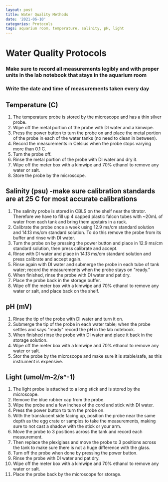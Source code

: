 ```yaml
---
layout: post
title: Water Quality Methods
date: '2021-06-10'
categories: Protocols
tags: aquarium room, temperature, salinity, pH, light
---
```

# Water Quality Protocols
### Make sure to record all measurements legibly and with proper units in the lab notebook that stays in the aquarium room
### Write the date and time of measurements taken every day

## Temperature (C)
1. The temperature probe is stored by the microscope and has a thin silver probe.
2. Wipe off the metal portion of the probe with DI water and a kimwipe.
3. Press the power button to turn the probe on and place the metal portion of the probe in each of the water tanks (no need to clean in between).
4. Record the measurements in Celsius when the probe stops varying more than 0.1 C.
5. Turn the probe off.
6. Rinse the metal portion of the probe with DI water and dry it.
7. Wipe off the meter box with a kimwipe and 70% ethanol to remove any water or salt.
8. Store the probe by the microscope.

## Salinity (psu) -make sure calibration standards are at 25 C for most accurate calibrations
1. The salinity probe is stored in CBLS on the shelf near the titrator. Therefore we have to fill up 4 capped plastic falcon tubes with ~20mL of water from each tank and bring them upstairs in a rack.
2. Calibrate the probe once a week using 12.9 ms/cm standard solution and 14.13 ms/cm standard solution. To do this remove the probe from its buffer and rinse with DI water.
3. Turn the probe on by pressing the power button and place in 12.9 ms/cm standard solution, then press calibrate and accept.
4. Rinse with DI water and place in 14.13 ms/cm standard solution and press calibrate and accept again.
5. Rinse again with DI water and submerge the probe in each tube of tank water; record the measurements when the probe stays on "ready."
6. When finished, rinse the probe with DI water and pat dry.
7. Place the probe back in the storage buffer.
8. Wipe off the meter box with a kimwipe and 70% ethanol to remove any water or salt, and place back on the shelf.

## pH (mV)
1. Rinse the tip of the probe with DI water and turn it on.
2. Submerge the tip of the probe in each water table; when the probe settles and says "ready" record the pH in the lab notebook.
3. When finished rinse the probe with DI water and place it back in the storage solution.
4. Wipe off the meter box with a kimwipe and 70% ethanol to remove any water or salt.
5. Stor the probe by the microscope and make sure it is stable/safe, as this instrument is expensive.


## Light (umol/m-2/s^-1)
1. The light probe is attached to a long stick and is stored by the microscope.
2. Remove the blue rubber cap from the probe.
3. Wipe the probe and a few inches of the cord and stick with DI water.
4. Press the power button to turn the probe on.
5. With the translucent side facing up, position the probe near the same depth as the egg crate or samples to take the measurements, making sure to not cast a shadow with the stick or your arm.
6. Move the probe to 3 positions across the tank and record each measurement.
7. Then replace the plexiglass and move the probe to 3 positions across the tank to make sure there is not a huge difference with the glass.
8. Turn off the probe when done by pressing the power button.
9. Rinse the probe with DI water and pat dry.
10. Wipe off the meter box with a kimwipe and 70% ethanol to remove any water or salt.
11. Place the probe back by the microscope for storage.
